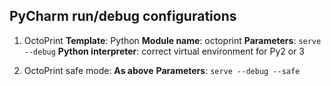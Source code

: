 ## PyCharm run/debug configurations

1. OctoPrint
   **Template**: Python
   **Module name**: octoprint
   **Parameters**: `serve --debug`
   **Python interpreter**: correct virtual environment for Py2 or 3

2. OctoPrint safe mode:
   **As above**
   **Parameters**: `serve --debug --safe`
      
